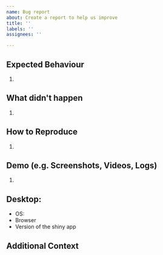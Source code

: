 ```yaml
---
name: Bug report
about: Create a report to help us improve
title: ''
labels: ''
assignees: ''

---
```


## Expected Behaviour
 1.
 
## What didn't happen
1.

## How to Reproduce
1.

## Demo (e.g. Screenshots, Videos, Logs)
1.

## Desktop:
- OS:
- Browser
- Version of the shiny app

## Additional Context
